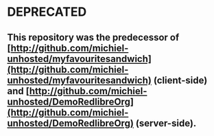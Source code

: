 DEPRECATED 
========

This repository was the predecessor of [http://github.com/michiel-unhosted/myfavouritesandwich](http://github.com/michiel-unhosted/myfavouritesandwich) (client-side) and [http://github.com/michiel-unhosted/DemoRedlibreOrg](http://github.com/michiel-unhosted/DemoRedlibreOrg) (server-side).
-----------------
